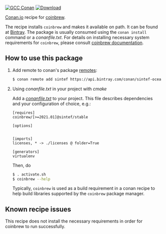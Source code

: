 [![GCC Conan](https://github.com/sintef-ocean/conan-coinbrew/workflows/GCC%20Conan/badge.svg)](https://github.com/sintef-ocean/conan-coinbrew/actions?query=workflow%3A"GCC+Conan")
[![Download](https://api.bintray.com/packages/sintef-ocean/conan/coinbrew%3Asintef/images/download.svg)](https://bintray.com/sintef-ocean/conan/coinbrew%3Asintef/_latestVersion)


[Conan.io](https://conan.io) recipe for [coinbrew](http://github.com/coin-or/coinbrew).

The recipe installs `coinbrew` and makes it available on path. It can be found at [Bintray](https://bintray.com/sintef-ocean/conan/coinbrew%3Asintef).
The package is usually consumed using the `conan install` command or a *conanfile.txt*.
For details on installing necessary system requirements for `coinbrew`, please consult [coinbrew documentation](https://coin-or.github.io/coinbrew).

## How to use this package

1. Add remote to conan's package [remotes](https://docs.conan.io/en/latest/reference/commands/misc/remote.html?highlight=remotes):

   ```bash
   $ conan remote add sintef https://api.bintray.com/conan/sintef-ocean/conan
   ```

2. Using *conanfile.txt* in your project with *cmake*

   Add a [*conanfile.txt*](http://docs.conan.io/en/latest/reference/conanfile_txt.html) to your project. This file describes dependencies and your configuration of choice, e.g.:

   ```
   [requires]
   coinbrew/[>=2021.01]@sintef/stable

   [options]


   [imports]
   licenses, * -> ./licenses @ folder=True

   [generators]
   virtualenv
   ```

   Then, do
   ```bash
   $ . activate.sh
   $ coinbrew --help
   ```

   Typically, `coinbrew` is used as a build requirement in a conan recipe to help build
   libraries supported by the `coinbrew` package manager.

## Known recipe issues

   This recipe does not install the necessary requirements in order for coinbrew to run successfully.
